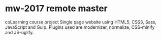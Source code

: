 
# mw-2017 remote master



coLearning course project
Single page website using HTML5, CSS3, Sass, JavaScript and Gulp.
Plugins used are modernizer, normalize, CSS-minify and JS-uglify.
